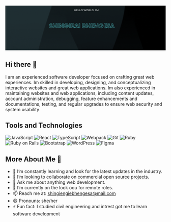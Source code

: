 ![Banner Image](image/banner1.gif)

## Hi there 👋

I am an experienced software developer focused on crafting great web experiences. Im skilled in developing, designing, and conceptualizing interactive websites and great web applications. Im also experienced in maintaining websites and web applications, including content updates, account administration, debugging, feature enhancements and documentations, testing, and regular upgrades to ensure web security and system usability

## Tools and Technologies

![JavaScript](https://img.shields.io/badge/-JavaScript-000?&logo=JavaScript)
![React](https://img.shields.io/badge/-React-000?&logo=React)
![TypeScript](https://img.shields.io/badge/-TypeScript-000?&logo=TypeScript)
![Webpack](https://img.shields.io/badge/-Webpack-000?&logo=c%2b%2b&logoColor=00599C)
![Git](https://img.shields.io/badge/-Git-000?&logo=Git)
![Ruby](https://img.shields.io/badge/-Ruby-000?&logo=Ruby)
![Ruby on Rails](https://img.shields.io/badge/-RubyonRails-000?&logo=RubyonRails)
![Bootstrap](https://img.shields.io/badge/-Bootstrap-000?&logo=Bootstrap)
![WordPress](https://img.shields.io/badge/-WordPress-000?&logo=WordPress)
![Figma](https://img.shields.io/badge/-Figma-000?&logo=Figma)

## More About Me 👩

- 🔭 I’m constantly learning and look for the latest updates in the industry.
- 👯 I’m looking to collaborate on commercial open source projects.
- 💬 Ask me about anything web development.
- 🤔 I’m currently on the look oou for remote roles.
- 📫 Reach me at: shingiengiebhengesa@mail.com
- 😄 Pronouns: she/her
- ⚡ Fun fact: I studied civil engineering and intrest got me to learn software development
